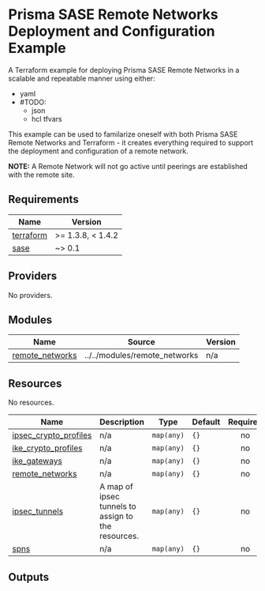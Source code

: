 # Prisma SASE Remote Networks Deployment and Configuration Example

A Terraform example for deploying Prisma SASE Remote Networks in a scalable and repeatable manner using either: 
- yaml
- #TODO:
  - json
  - hcl tfvars

This example can be used to familarize oneself with both Prisma SASE Remote Networks and Terraform - 
it creates everything required to support the deployment and configuration of a remote network.

**NOTE:**
A Remote Network will not go active until peerings are established with the remote site.

<!-- BEGINNING OF PRE-COMMIT-TERRAFORM DOCS HOOK -->
## Requirements

| Name                                                                      | Version           |
|---------------------------------------------------------------------------|-------------------|
| <a name="requirement_terraform"></a> [terraform](#requirement\_terraform) | >= 1.3.8, < 1.4.2 |
| <a name="requirement_sase"></a> [sase](#requirement\_sase)                | ~> 0.1            |

## Providers

No providers.

## Modules

| Name                                                                                | Source                        | Version |
|-------------------------------------------------------------------------------------|-------------------------------|---------|
| <a name="module_remote_networks"></a> [remote\_networks](#module\_remote\_networks) | ../../modules/remote_networks | n/a     |

## Resources

No resources.

| Name                                                                                                  | Description                                        | Type       | Default | Required |
|-------------------------------------------------------------------------------------------------------|----------------------------------------------------|------------|---------|:--------:|
| <a name="input_ipsec_crypto_profiles"></a> [ipsec\_crypto\_profiles](#input\_ipsec\_crypto\_profiles) | n/a                                                | `map(any)` | `{}`    |    no    |
| <a name="input_ike_crypto_profiles"></a> [ike\_crypto\_profiles](#input\_ike\_crypto\_profiles)       | n/a                                                | `map(any)` | `{}`    |    no    |
| <a name="input_ike_gateways"></a> [ike\_gateways](#input\_ike\_gateways)                              | n/a                                                | `map(any)` | `{}`    |    no    |
| <a name="input_remote_networks"></a> [remote\_networks](#input\_remote\_networks)                     | n/a                                                | `map(any)` | `{}`    |    no    |
| <a name="input_ipsec_tunnels"></a> [ipsec\_tunnels](#input\_ipsec\_tunnels)                           | A map of ipsec tunnels to assign to the resources. | `map(any)` | `{}`    |    no    |
| <a name="input_spns"></a> [spns](#input\_spns)                                                        | n/a                                                | `map(any)` | `{}`    |    no    |



## Outputs

<!-- END OF PRE-COMMIT-TERRAFORM DOCS HOOK -->